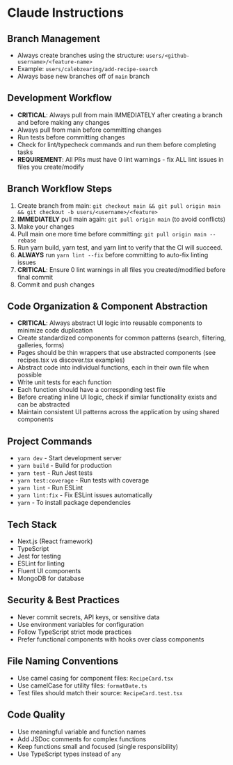 # Claude Instructions

## Branch Management

- Always create branches using the structure: `users/<github-username>/<feature-name>`
- Example: `users/calebzearing/add-recipe-search`
- Always base new branches off of `main` branch

## Development Workflow

- **CRITICAL**: Always pull from main IMMEDIATELY after creating a branch and before making any changes
- Always pull from main before committing changes
- Run tests before committing changes
- Check for lint/typecheck commands and run them before completing tasks
- **REQUIREMENT**: All PRs must have 0 lint warnings - fix ALL lint issues in files you create/modify

## Branch Workflow Steps

1. Create branch from main: `git checkout main && git pull origin main && git checkout -b users/<username>/<feature>`
2. **IMMEDIATELY** pull main again: `git pull origin main` (to avoid conflicts)
3. Make your changes
4. Pull main one more time before committing: `git pull origin main --rebase`
5. Run yarn build, yarn test, and yarn lint to verify that the CI will succeed.
6. **ALWAYS** run `yarn lint --fix` before committing to auto-fix linting issues
7. **CRITICAL**: Ensure 0 lint warnings in all files you created/modified before final commit
8. Commit and push changes

## Code Organization & Component Abstraction

- **CRITICAL**: Always abstract UI logic into reusable components to minimize code duplication
- Create standardized components for common patterns (search, filtering, galleries, forms)
- Pages should be thin wrappers that use abstracted components (see recipes.tsx vs discover.tsx examples)
- Abstract code into individual functions, each in their own file when possible
- Write unit tests for each function
- Each function should have a corresponding test file
- Before creating inline UI logic, check if similar functionality exists and can be abstracted
- Maintain consistent UI patterns across the application by using shared components

## Project Commands

- `yarn dev` - Start development server
- `yarn build` - Build for production
- `yarn test` - Run Jest tests
- `yarn test:coverage` - Run tests with coverage
- `yarn lint` - Run ESLint
- `yarn lint:fix` - Fix ESLint issues automatically
- `yarn` - To install package dependencies

## Tech Stack

- Next.js (React framework)
- TypeScript
- Jest for testing
- ESLint for linting
- Fluent UI components
- MongoDB for database

## Security & Best Practices

- Never commit secrets, API keys, or sensitive data
- Use environment variables for configuration
- Follow TypeScript strict mode practices
- Prefer functional components with hooks over class components

## File Naming Conventions

- Use camel casing for component files: `RecipeCard.tsx`
- Use camelCase for utility files: `formatDate.ts`
- Test files should match their source: `RecipeCard.test.tsx`

## Code Quality

- Use meaningful variable and function names
- Add JSDoc comments for complex functions
- Keep functions small and focused (single responsibility)
- Use TypeScript types instead of `any`
